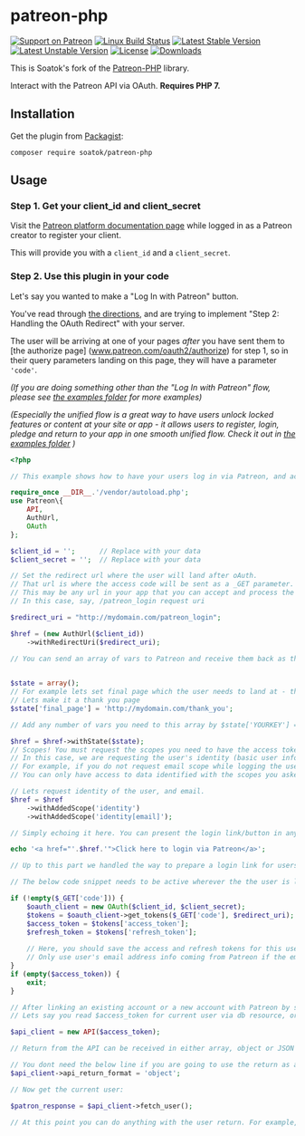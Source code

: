 # patreon-php

[![Support on Patreon](https://img.shields.io/endpoint.svg?url=https%3A%2F%2Fshieldsio-patreon.herokuapp.com%2Fsoatok&style=flat)](https://patreon.com/soatok)
[![Linux Build Status](https://travis-ci.org/soatok/patreon-php.svg?branch=master)](https://travis-ci.org/soatok/patreon-php)
[![Latest Stable Version](https://poser.pugx.org/soatok/patreon/v/stable)](https://packagist.org/packages/soatok/patreon)
[![Latest Unstable Version](https://poser.pugx.org/soatok/patreon/v/unstable)](https://packagist.org/packages/soatok/patreon)
[![License](https://poser.pugx.org/soatok/patreon/license)](https://packagist.org/packages/soatok/patreon-php)
[![Downloads](https://img.shields.io/packagist/dt/soatok/patreon.svg)](https://packagist.org/packages/soatok/patreon-php)

This is Soatok's fork of the [Patreon-PHP](https://github.com/Patreon/patreon-php) library.

Interact with the Patreon API via OAuth. **Requires PHP 7.**

## Installation

Get the plugin from [Packagist](https://packagist.org/packages/soatok/patreon):

```terminal
composer require soatok/patreon-php
```

## Usage

### Step 1. Get your client_id and client_secret

Visit the [Patreon platform documentation page](https://www.patreon.com/platform/documentation)
while logged in as a Patreon creator to register your client.

This will provide you with a `client_id` and a `client_secret`.

### Step 2. Use this plugin in your code

Let's say you wanted to make a "Log In with Patreon" button.

You've read through [the directions](https://www.patreon.com/platform/documentation/oauth), and are trying to implement "Step 2: Handling the OAuth Redirect" with your server.

The user will be arriving at one of your pages *after* you have sent them to [the authorize page] (www.patreon.com/oauth2/authorize) for step 1, so in their query parameters landing on this page, they will have a parameter `'code'`.

_(If you are doing something other than the "Log In with Patreon" flow, please see [the examples folder](examples) for more examples)_

_(Especially the unified flow is a great way to have users unlock locked features or content at your site or app - it allows users to register, login, pledge and return to your app in one smooth unified flow. Check it out in [the examples folder](examples) )_


```php
<?php

// This example shows how to have your users log in via Patreon, and acquire access and refresh tokens after logging in

require_once __DIR__.'/vendor/autoload.php';
use Patreon\{
    API,
    AuthUrl,
    OAuth
};

$client_id = '';      // Replace with your data
$client_secret = '';  // Replace with your data

// Set the redirect url where the user will land after oAuth. 
// That url is where the access code will be sent as a _GET parameter.
// This may be any url in your app that you can accept and process the access code and login
// In this case, say, /patreon_login request uri

$redirect_uri = "http://mydomain.com/patreon_login";

$href = (new AuthUrl($client_id))
    ->withRedirectUri($redirect_uri);

// You can send an array of vars to Patreon and receive them back as they are. Ie, state vars to set the user state, app state or any other info which should be sent back and forth.
 

$state = array();
// For example lets set final page which the user needs to land at - this may be a content the user is unlocking via oauth, or a welcome/thank you page
// Lets make it a thank you page
$state['final_page'] = 'http://mydomain.com/thank_you';

// Add any number of vars you need to this array by $state['YOURKEY'] = VARIABLE

$href = $href->withState($state);
// Scopes! You must request the scopes you need to have the access token.
// In this case, we are requesting the user's identity (basic user info), user's email
// For example, if you do not request email scope while logging the user in, later you wont be able to get user's email via /identity endpoint when fetching the user details
// You can only have access to data identified with the scopes you asked. Read more at https://docs.patreon.com/#scopes

// Lets request identity of the user, and email.
$href = $href
    ->withAddedScope('identity')
    ->withAddedScope('identity[email]');

// Simply echoing it here. You can present the login link/button in any other way.

echo '<a href="'.$href.'">Click here to login via Patreon</a>';

// Up to this part we handled the way to prepare a login link for users to log in via Patreon oAuth using API v2. From this point on starts the processing of a logged in user or user returning from Patreon oAuth.

// The below code snippet needs to be active wherever the the user is landing in $redirect_uri parameter above. It will grab the auth code from Patreon and get the tokens via the oAuth client

if (!empty($_GET['code'])) {
	$oauth_client = new OAuth($client_id, $client_secret);
	$tokens = $oauth_client->get_tokens($_GET['code'], $redirect_uri);
	$access_token = $tokens['access_token'];
	$refresh_token = $tokens['refresh_token'];
	
	// Here, you should save the access and refresh tokens for this user somewhere. Conceptually this is the point either you link an existing user of your app with his/her Patreon account, or, if the user is a new user, create an account for him or her in your app, log him or her in, and then link this new account with the Patreon account. More or less a social login logic applies here.
	// Only use user's email address info coming from Patreon if the email is verified. Check for is_email_verified value in user's API return.
}
if (empty($access_token)) {
    exit;
}

// After linking an existing account or a new account with Patreon by saving and matching the tokens for a given user, you can then read the access token (from the database or whatever resource), and then just check if the user is logged into Patreon by using below code. Code from down below can be placed wherever in your app, it doesnt need to be in the redirect_uri at which the Patreon user ends after oAuth. You just need the $access_token for the current user and thats it.
// Lets say you read $access_token for current user via db resource, or you just acquired it through oAuth earlier like the above - create a new API client

$api_client = new API($access_token);

// Return from the API can be received in either array, object or JSON formats by setting the return format. It defaults to array if not specifically set. Specifically setting return format is not necessary. Below is shown as an example of having the return parsed as an object. Default is array (associated) and there is no need to specifically set it if you are going to use it as an array. If there is anyone using Art4 JSON parser lib or any other parser, they can just set the API return to json and then have the return parsed by that parser

// You dont need the below line if you are going to use the return as array. 
$api_client->api_return_format = 'object';

// Now get the current user:

$patron_response = $api_client->fetch_user();

// At this point you can do anything with the user return. For example, if there is no return for this user, then you can consider the user not logged into Patreon. Or, if there is return, then you can get the user's Patreon id or pledge info. For example if you are able to acquire user's id, then you can consider the user logged into Patreon. 
```
